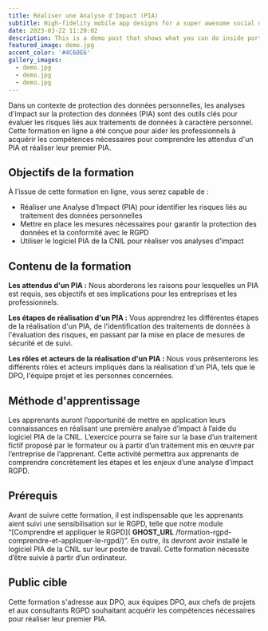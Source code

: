 ```yaml
---
title: Réaliser une Analyse d'Impact (PIA)
subtitle: High-fidelity mobile app designs for a super awesome social media company.
date: 2023-03-22 11:20:02
description: This is a demo post that shows what you can do inside portfolio and blog posts. We’ve included everything you need to create engaging posts and case studies to show off your work in a beautiful way.
featured_image: demo.jpg
accent_color: '#4C60E6'
gallery_images:
  - demo.jpg
  - demo.jpg
  - demo.jpg
---
```


Dans un contexte de protection des données personnelles, les analyses d'impact sur la protection des données (PIA) sont des outils clés pour évaluer les risques liés aux traitements de données à caractère personnel. Cette formation en ligne a été conçue pour aider les professionnels à acquérir les compétences nécessaires pour comprendre les attendus d'un PIA et réaliser leur premier PIA.

## Objectifs de la formation

À l’issue de cette formation en ligne, vous serez capable de :

- Réaliser une Analyse d’Impact (PIA) pour identifier les risques liés au traitement des données personnelles
- Mettre en place les mesures nécessaires pour garantir la protection des données et la conformité avec le RGPD
- Utiliser le logiciel PIA de la CNIL pour réaliser vos analyses d’impact

## Contenu de la formation

**Les attendus d'un PIA :** Nous aborderons les raisons pour lesquelles un PIA est requis, ses objectifs et ses implications pour les entreprises et les professionnels.

**Les étapes de réalisation d'un PIA :** Vous apprendrez les différentes étapes de la réalisation d'un PIA, de l'identification des traitements de données à l'évaluation des risques, en passant par la mise en place de mesures de sécurité et de suivi.

**Les rôles et acteurs de la réalisation d'un PIA :** Nous vous présenterons les différents rôles et acteurs impliqués dans la réalisation d'un PIA, tels que le DPO, l'équipe projet et les personnes concernées.

## Méthode d'apprentissage

Les apprenants auront l’opportunité de mettre en application leurs connaissances en réalisant une première analyse d’impact à l’aide du logiciel PIA de la CNIL. L’exercice pourra se faire sur la base d’un traitement fictif proposé par le formateur ou à partir d’un traitement mis en œuvre par l’entreprise de l’apprenant. Cette activité permettra aux apprenants de comprendre concrètement les étapes et les enjeux d’une analyse d’impact RGPD.

## Prérequis

Avant de suivre cette formation, il est indispensable que les apprenants aient suivi une sensibilisation sur le RGPD, telle que notre module “[Comprendre et appliquer le RGPD]( __GHOST_URL__ /formation-rgpd-comprendre-et-appliquer-le-rgpd/)”. En outre, ils devront avoir installé le logiciel PIA de la CNIL sur leur poste de travail. Cette formation nécessite d’être suivie à partir d’un ordinateur.

## Public cible

Cette formation s'adresse aux DPO, aux équipes DPO, aux chefs de projets et aux consultants RGPD souhaitant acquérir les compétences nécessaires pour réaliser leur premier PIA.

